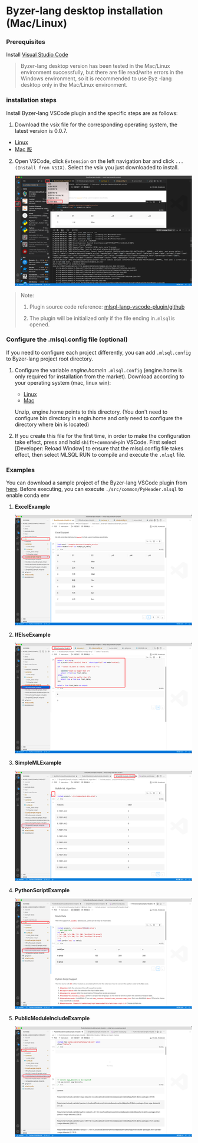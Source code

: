 # Byzer-lang desktop installation (Mac/Linux)

### Prerequisites
Install [Visual Studio Code](https://code.visualstudio.com/)

> Byzer-lang desktop version has been tested in the Mac/Linux environment successfully, but there are file read/write errors in the Windows environment, so it is recommended to use Byz -lang desktop only in the Mac/Linux environment.

### installation steps

Install Byzer-lang VSCode plugin and the specific steps are as follows:
1. Download the vsix file for the corresponding operating system, the latest version is 0.0.7.
- [Linux](https://download.byzer.org/byzer/2.2.1/byzer-lang-linux-0.0.7.vsix)
- [Mac 版](https://download.byzer.org/byzer/2.2.1/byzer-lang-darwin-0.0.7.vsix)

2. Open VSCode, click `Extension` on the left navigation bar and click `... (Install from VSIX)`. Select the vsix you just downloaded to install.

   ![img.png](images/img_local_install.png)

> Note:
>
> 1. Plugin source code reference: [mlsql-lang-vscode-plugin/github](https://github.com/allwefantasy/mlsql-lang-vscode-plugin)
>
> 2. The plugin will be initialized only if the file ending in`.mlsql`is opened.

### Configure the .mlsql.config file (optional)

If you need to configure each project differently, you can add `.mlsql.config` to Byzer-lang project root directory.

1. Configure the variable *engine.home*in `.mlsql.config` (engine.home is only required for installation from the market). Download according to your operating system (mac, linux win):
   - [Linux](https://download.byzer.org/byzer-lang-linux-amd64-2.3.0-preview.tar.gz)
   - [Mac](https://download.byzer.org/byzer-lang-mac-amd64-2.3.0-preview.tar.gz)

   Unzip, engine.home points to this directory. (You don't need to configure bin directory in engin.home and only need to configure the directory where bin is located)

3. If you create this file for the first time, in order to make the configuration take effect, press and hold `shift+command+p`in VSCode. First select [Developer: Reload Window] to ensure that the mlsql.config file takes effect, then select MLSQL RUN to compile and execute the `.mlsql` file.

### Examples

You can download a sample project of the Byzer-lang VSCode plugin from [here](https://github.com/allwefantasy/mlsql-lang-example-project). Before executing, you can execute `./src/common/PyHeader.mlsql` to enable conda env

1. **ExcelExample**

   ![img.png](images/img_eg_execl.png)

2. **IfElseExample**

   ![img_1.png](images/img_eg_ifelse.png)

3. **SimpleMLExample**

   ![img_2.png](images/img_eg_mlsqlnb.png)

4. **PythonScriptExample**

   ![img_3.png](images/img_eg_pyscript.png)

5. **PublicModuleIncludeExample**

   ![img_4.png](images/img_eg_module_include.png)